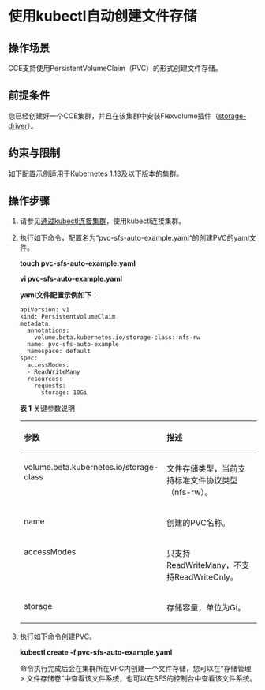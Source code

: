 # 使用kubectl自动创建文件存储<a name="cce_01_0318"></a>

## 操作场景<a name="section1062914713566"></a>

CCE支持使用PersistentVolumeClaim（PVC）的形式创建文件存储。

## 前提条件<a name="section1640173074515"></a>

您已经创建好一个CCE集群，并且在该集群中安装Flexvolume插件（[storage-driver](storage-driver（系统资源插件-必装）.md)）。

## 约束与限制<a name="section946015116135"></a>

如下配置示例适用于Kubernetes 1.13及以下版本的集群。

## 操作步骤<a name="section1530655595611"></a>

1.  请参见[通过kubectl连接集群](通过kubectl连接集群.md)，使用kubectl连接集群。
2.  执行如下命令，配置名为“pvc-sfs-auto-example.yaml“的创建PVC的yaml文件。

    **touch pvc-sfs-auto-example.yaml**

    **vi pvc-sfs-auto-example.yaml**

    **yaml文件配置示例如下：**

    ```
    apiVersion: v1 
    kind: PersistentVolumeClaim 
    metadata: 
      annotations: 
        volume.beta.kubernetes.io/storage-class: nfs-rw
      name: pvc-sfs-auto-example 
      namespace: default 
    spec: 
      accessModes: 
      - ReadWriteMany 
      resources: 
        requests: 
          storage: 10Gi
    ```

    **表 1**  关键参数说明

    <a name="table71355385813"></a>
    <table><thead align="left"><tr id="row141351434587"><th class="cellrowborder" valign="top" width="35.91%" id="mcps1.2.3.1.1"><p id="p151358385810"><a name="p151358385810"></a><a name="p151358385810"></a>参数</p>
    </th>
    <th class="cellrowborder" valign="top" width="64.09%" id="mcps1.2.3.1.2"><p id="p7135331587"><a name="p7135331587"></a><a name="p7135331587"></a>描述</p>
    </th>
    </tr>
    </thead>
    <tbody><tr id="row11351935589"><td class="cellrowborder" valign="top" width="35.91%" headers="mcps1.2.3.1.1 "><p id="p12135334586"><a name="p12135334586"></a><a name="p12135334586"></a>volume.beta.kubernetes.io/storage-class</p>
    </td>
    <td class="cellrowborder" valign="top" width="64.09%" headers="mcps1.2.3.1.2 "><p id="p813603165815"><a name="p813603165815"></a><a name="p813603165815"></a>文件存储类型，当前支持标准文件协议类型（nfs-rw）。</p>
    </td>
    </tr>
    <tr id="row1413614317585"><td class="cellrowborder" valign="top" width="35.91%" headers="mcps1.2.3.1.1 "><p id="p1313610315580"><a name="p1313610315580"></a><a name="p1313610315580"></a>name</p>
    </td>
    <td class="cellrowborder" valign="top" width="64.09%" headers="mcps1.2.3.1.2 "><p id="p121368345813"><a name="p121368345813"></a><a name="p121368345813"></a>创建的PVC名称。</p>
    </td>
    </tr>
    <tr id="row1713683175810"><td class="cellrowborder" valign="top" width="35.91%" headers="mcps1.2.3.1.1 "><p id="p20136133145811"><a name="p20136133145811"></a><a name="p20136133145811"></a>accessModes</p>
    </td>
    <td class="cellrowborder" valign="top" width="64.09%" headers="mcps1.2.3.1.2 "><p id="p8136235589"><a name="p8136235589"></a><a name="p8136235589"></a>只支持ReadWriteMany，不支持ReadWriteOnly。</p>
    </td>
    </tr>
    <tr id="row1513614311583"><td class="cellrowborder" valign="top" width="35.91%" headers="mcps1.2.3.1.1 "><p id="p81361634589"><a name="p81361634589"></a><a name="p81361634589"></a>storage</p>
    </td>
    <td class="cellrowborder" valign="top" width="64.09%" headers="mcps1.2.3.1.2 "><p id="p21361134586"><a name="p21361134586"></a><a name="p21361134586"></a>存储容量，单位为Gi。</p>
    </td>
    </tr>
    </tbody>
    </table>

3.  执行如下命令创建PVC。

    **kubectl create -f pvc-sfs-auto-example.yaml**

    命令执行完成后会在集群所在VPC内创建一个文件存储，您可以在“存储管理 \> 文件存储卷“中查看该文件系统，也可以在SFS的控制台中查看该文件系统。


